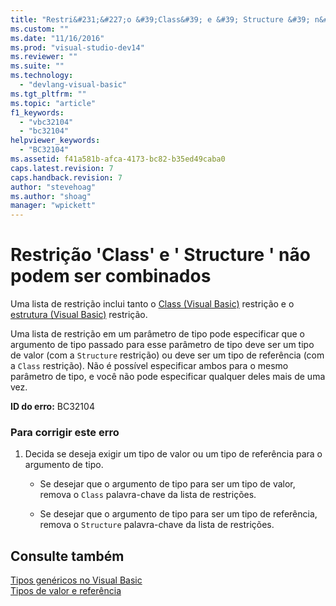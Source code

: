 ```yaml
---
title: "Restri&#231;&#227;o &#39;Class&#39; e &#39; Structure &#39; n&#227;o podem ser combinados | Microsoft Docs"
ms.custom: ""
ms.date: "11/16/2016"
ms.prod: "visual-studio-dev14"
ms.reviewer: ""
ms.suite: ""
ms.technology: 
  - "devlang-visual-basic"
ms.tgt_pltfrm: ""
ms.topic: "article"
f1_keywords: 
  - "vbc32104"
  - "bc32104"
helpviewer_keywords: 
  - "BC32104"
ms.assetid: f41a581b-afca-4173-bc82-b35ed49caba0
caps.latest.revision: 7
caps.handback.revision: 7
author: "stevehoag"
ms.author: "shoag"
manager: "wpickett"
---
```

# Restri&#231;&#227;o &#39;Class&#39; e &#39; Structure &#39; n&#227;o podem ser combinados
Uma lista de restrição inclui tanto o [Class \(Visual Basic\)](http://msdn.microsoft.com/pt-br/0777c6e6-46bc-451b-ad70-57b49d4ef4f7) restrição e o [estrutura \(Visual Basic\)](http://msdn.microsoft.com/pt-br/263ce115-ac36-4c05-8cb7-0e0eead5c6d0) restrição.  
  
 Uma lista de restrição em um parâmetro de tipo pode especificar que o argumento de tipo passado para esse parâmetro de tipo deve ser um tipo de valor \(com a `Structure` restrição\) ou deve ser um tipo de referência \(com a `Class` restrição\). Não é possível especificar ambos para o mesmo parâmetro de tipo, e você não pode especificar qualquer deles mais de uma vez.  
  
 **ID do erro:** BC32104  
  
### Para corrigir este erro  
  
1.  Decida se deseja exigir um tipo de valor ou um tipo de referência para o argumento de tipo.  
  
    -   Se desejar que o argumento de tipo para ser um tipo de valor, remova o `Class` palavra\-chave da lista de restrições.  
  
    -   Se desejar que o argumento de tipo para ser um tipo de referência, remova o `Structure` palavra\-chave da lista de restrições.  
  
## Consulte também  
 [Tipos genéricos no Visual Basic](../../visual-basic/programming-guide/language-features/data-types/generic-types.md)   
 [Tipos de valor e referência](../../visual-basic/programming-guide/language-features/data-types/value-types-and-reference-types.md)